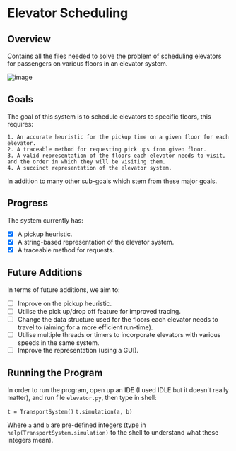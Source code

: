 # Elevator Scheduling #

## Overview ##
Contains all the files needed to solve the problem of scheduling elevators for passengers on various floors in an elevator system.

![image](https://user-images.githubusercontent.com/62014208/190889732-524c7291-a119-4194-bd90-51ef6ae3d3ee.png)

## Goals ##
The goal of this system is to schedule elevators to specific floors, this requires:  
  
    1. An accurate heuristic for the pickup time on a given floor for each elevator.  
    2. A traceable method for requesting pick ups from given floor.  
    3. A valid representation of the floors each elevator needs to visit, and the order in which they will be visiting them.  
    4. A succinct representation of the elevator system.  
    
In addition to many other sub-goals which stem from these major goals.

## Progress ##
The system currently has:  

- [x] A pickup heuristic.  
- [x] A string-based representation of the elevator system.  
- [x] A traceable method for requests.  
    
## Future Additions ##
In terms of future additions, we aim to:  
  
- [ ] Improve on the pickup heuristic.  
- [ ] Utilise the pick up/drop off feature for improved tracing.  
- [ ] Change the data structure used for the floors each elevator needs to travel to (aiming for a more efficient run-time).  
- [ ] Utilise multiple threads or timers to incorporate elevators with various speeds in the same system.  
- [ ] Improve the representation (using a GUI).  

## Running the Program ##
In order to run the program, open up an IDE (I used IDLE but it doesn't really matter), and run file `elevator.py`, then type in shell:

`t = TransportSystem()`
`t.simulation(a, b)`

Where `a` and `b` are pre-defined integers (type in `help(TransportSystem.simulation)` to the shell to understand what these integers mean).
